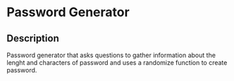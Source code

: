 # Password Generator

## Description

Password generator that asks questions to gather information about the lenght and characters of password and uses a randomize function to create password.

